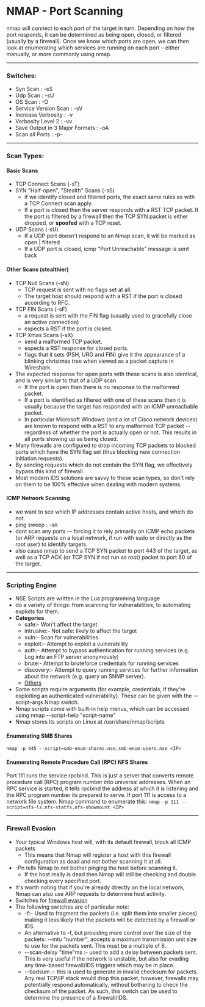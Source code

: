 # NMAP - Port Scanning

nmap will connect to each port of the target in turn. Depending on how the port responds, it can be determined as being open, closed, or filtered (usually by a firewall). Once we know which ports are open, we can then look at enumerating which services are running on each port – either manually, or more commonly using nmap.

***

### **Switches**:

* Syn Scan : -sS
* Udp Scan : -sU
* OS Scan : -O
* Service Version Scan : -sV
* Increase Verbosity : -v
* Verbosity Level 2 : -vv
* Save Output in 3 Major Formats : -oA
* Scan all Ports : -p-

***

### **Scan Types**:

#### Basic Scans

* TCP Connect Scans (-sT)
* SYN "Half-open", "Stealth" Scans (-sS)
  * if we identify closed and filtered ports, the exact same rules as with a TCP Connect scan apply.
  * If a port is closed then the server responds with a RST TCP packet. If the port is filtered by a firewall then the TCP SYN packet is either dropped, or **spoofed** with a TCP reset.
* UDP Scans (-sU)
  * If a UDP port doesn't respond to an Nmap scan, it will be marked as open | filtered
  * If a UDP port is closed, icmp "Port Unreachable" message is sent back

#### Other Scans (stealthier)

* TCP Null Scans (-sN)
  * TCP request is sent with no flags set at all.
  * The target host should respond with a RST if the port is closed according to RFC.
* TCP FIN Scans (-sF)
  * a request is sent with the FIN flag (usually used to gracefully close an active connection)
  * expects a RST if the port is closed.
* TCP Xmas Scans (-sX)
  * send a malformed TCP packet.
  * expects a RST response for closed ports.
  * flags that it sets (PSH, URG and FIN) give it the appearance of a blinking christmas tree when viewed as a packet capture in Wireshark.
* The expected response for open ports with these scans is also identical, and is very similar to that of a UDP scan
  * If the port is open then there is no response to the malformed packet.
  * If a port is identified as filtered with one of these scans then it is usually because the target has responded with an ICMP unreachable packet.
  * In particular Microsoft Windows (and a lot of Cisco network devices) are known to respond with a RST to any malformed TCP packet -- regardless of whether the port is actually open or not. This results in all ports showing up as being closed.
* Many firewalls are configured to drop incoming TCP packets to blocked ports which have the SYN flag set (thus blocking new connection initiation requests).
* By sending requests which do not contain the SYN flag, we effectively bypass this kind of firewall.
* Most modern IDS solutions are savvy to these scan types, so don't rely on them to be 100% effective when dealing with modern systems.

#### ICMP Network Scanning

* we want to see which IP addresses contain active hosts, and which do not.
* ping sweep : -sn
* dont scan any ports -- forcing it to rely primarily on ICMP echo packets (or ARP requests on a local network, if run with sudo or directly as the root user) to identify targets.
* also cause nmap to send a TCP SYN packet to port 443 of the target, as well as a TCP ACK (or TCP SYN if not run as root) packet to port 80 of the target.

***

### **Scripting Engine**

* NSE Scripts are written in the Lua programming language
* do a variety of things: from scanning for vulnerabilities, to automating exploits for them.
* **Categories**
  * safe:- Won't affect the target
  * intrusive:- Not safe: likely to affect the target
  * vuln:- Scan for vulnerabilities
  * exploit:- Attempt to exploit a vulnerability
  * auth:- Attempt to bypass authentication for running services (e.g. Log into an FTP server anonymously)
  * brute:- Attempt to bruteforce credentials for running services
  * discovery:- Attempt to query running services for further information about the network (e.g. query an SNMP server).
  * [Others](https://nmap.org/book/nse-usage.html)
* Some scripts require arguments (for example, credentials, if they're exploiting an authenticated vulnerability). These can be given with the --script-args Nmap switch.
* Nmap scripts come with built-in help menus, which can be accessed using nmap --script-help "script-name"
* Nmap stores its scripts on Linux at /usr/share/nmap/scripts

#### Enumerating SMB Shares

`nmap -p 445 --script=smb-enum-shares.nse,smb-enum-users.nse <IP>`

#### Enumerating Remote Procedure Call (RPC) NFS Shares

Port 111 runs the service rpcbind. This is just a server that converts remote procedure call (RPC) program number into universal addresses. When an RPC service is started, it tells rpcbind the address at which it is listening and the RPC program number its prepared to serve. If port 111 is access to a network file system. Nmap command to enumerate this: `nmap -p 111 --script=nfs-ls,nfs-statfs,nfs-showmount <IP>`

***

### **Firewall Evasion**

* Your typical Windows host will, with its default firewall, block all ICMP packets
  * This means that Nmap will register a host with this firewall configuration as dead and not bother scanning it at all.
* \-Pn tells Nmap to not bother pinging the host before scanning it.
  * If the host really is dead then Nmap will still be checking and double checking every specified port.
* It's worth noting that if you're already directly on the local network, Nmap can also use ARP requests to determine host activity.
* Switches for [firewall evasion](https://nmap.org/book/man-bypass-firewalls-ids.html)
* The following switches are of particular note:
  * \-f:- Used to fragment the packets (i.e. split them into smaller pieces) making it less likely that the packets will be detected by a firewall or IDS.
  * An alternative to -f, but providing more control over the size of the packets: --mtu "number", accepts a maximum transmission unit size to use for the packets sent. This must be a multiple of 8.
  * \--scan-delay "time"ms :- used to add a delay between packets sent. This is very useful if the network is unstable, but also for evading any time-based firewall/IDS triggers which may be in place.
  * \--badsum :- this is used to generate in invalid checksum for packets. Any real TCP/IP stack would drop this packet, however, firewalls may potentially respond automatically, without bothering to check the checksum of the packet. As such, this switch can be used to determine the presence of a firewall/IDS.
